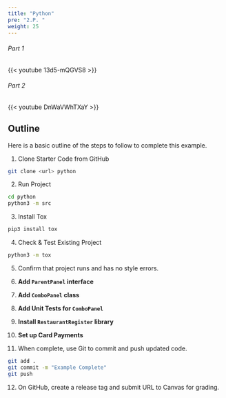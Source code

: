 ```yaml
---
title: "Python"
pre: "2.P. "
weight: 25
---
```


###### Part 1

{{< youtube 13d5-mQGVS8  >}}

###### Part 2

{{< youtube DnWaVWhTXaY  >}}

## Outline

Here is a basic outline of the steps to follow to complete this example.

1. Clone Starter Code from GitHub

```bash
git clone <url> python
```

2. Run Project

```bash
cd python
python3 -m src
```

3. Install Tox

```bash
pip3 install tox
```

4. Check & Test Existing Project

```bash
python3 -m tox
```

5. Confirm that project runs and has no style errors. 

6. **Add `ParentPanel` interface**
7. **Add `ComboPanel` class**
8. **Add Unit Tests for `ComboPanel`**
9. **Install `RestaurantRegister` library**
10. **Set up Card Payments**
11. When complete, use Git to commit and push updated code. 

```bash
git add .
git commit -m "Example Complete"
git push
```

12. On GitHub, create a release tag and submit URL to Canvas for grading. 